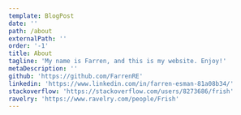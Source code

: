 ```yaml
---
template: BlogPost
date: ''
path: /about
externalPath: ''
order: '-1'
title: About
tagline: 'My name is Farren, and this is my website. Enjoy!'
metaDescription: ''
github: 'https://github.com/FarrenRE'
linkedin: 'https://www.linkedin.com/in/farren-esman-81a08b34/'
stackoverflow: 'https://stackoverflow.com/users/8273686/frish'
ravelry: 'https://www.ravelry.com/people/Frish'
---
```


